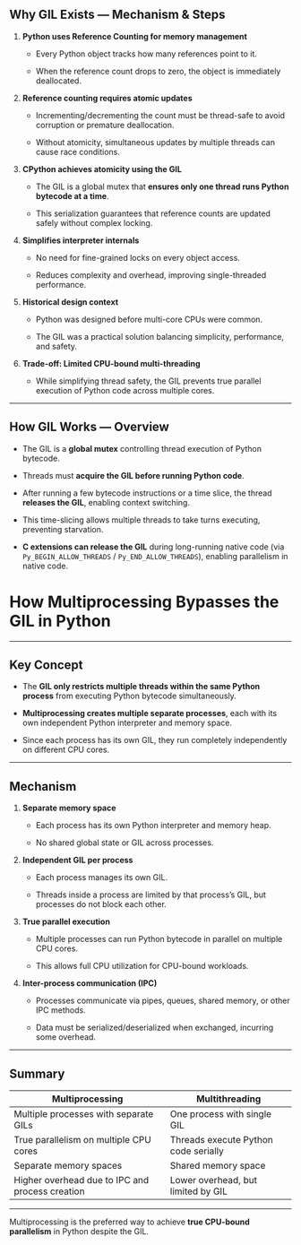 
## Why GIL Exists — Mechanism & Steps

1. **Python uses Reference Counting for memory management**
    
    - Every Python object tracks how many references point to it.
        
    - When the reference count drops to zero, the object is immediately deallocated.
        
2. **Reference counting requires atomic updates**
    
    - Incrementing/decrementing the count must be thread-safe to avoid corruption or premature deallocation.
        
    - Without atomicity, simultaneous updates by multiple threads can cause race conditions.
        
3. **CPython achieves atomicity using the GIL**
    
    - The GIL is a global mutex that **ensures only one thread runs Python bytecode at a time**.
        
    - This serialization guarantees that reference counts are updated safely without complex locking.
        
4. **Simplifies interpreter internals**
    
    - No need for fine-grained locks on every object access.
        
    - Reduces complexity and overhead, improving single-threaded performance.
        
5. **Historical design context**
    
    - Python was designed before multi-core CPUs were common.
        
    - The GIL was a practical solution balancing simplicity, performance, and safety.
        
6. **Trade-off: Limited CPU-bound multi-threading**
    
    - While simplifying thread safety, the GIL prevents true parallel execution of Python code across multiple cores.
        

---

## How GIL Works — Overview

- The GIL is a **global mutex** controlling thread execution of Python bytecode.
    
- Threads must **acquire the GIL before running Python code**.
    
- After running a few bytecode instructions or a time slice, the thread **releases the GIL**, enabling context switching.
    
- This time-slicing allows multiple threads to take turns executing, preventing starvation.
    
- **C extensions can release the GIL** during long-running native code (via `Py_BEGIN_ALLOW_THREADS` / `Py_END_ALLOW_THREADS`), enabling parallelism in native code.

# How Multiprocessing Bypasses the GIL in Python

---

## Key Concept

- The **GIL only restricts multiple threads within the same Python process** from executing Python bytecode simultaneously.
    
- **Multiprocessing creates multiple separate processes**, each with its own independent Python interpreter and memory space.
    
- Since each process has its own GIL, they run completely independently on different CPU cores.
    

---

## Mechanism

1. **Separate memory space**
    
    - Each process has its own Python interpreter and memory heap.
        
    - No shared global state or GIL across processes.
        
2. **Independent GIL per process**
    
    - Each process manages its own GIL.
        
    - Threads inside a process are limited by that process’s GIL, but processes do not block each other.
        
3. **True parallel execution**
    
    - Multiple processes can run Python bytecode in parallel on multiple CPU cores.
        
    - This allows full CPU utilization for CPU-bound workloads.
        
4. **Inter-process communication (IPC)**
    
    - Processes communicate via pipes, queues, shared memory, or other IPC methods.
        
    - Data must be serialized/deserialized when exchanged, incurring some overhead.
        

---

## Summary

|Multiprocessing|Multithreading|
|---|---|
|Multiple processes with separate GILs|One process with single GIL|
|True parallelism on multiple CPU cores|Threads execute Python code serially|
|Separate memory spaces|Shared memory space|
|Higher overhead due to IPC and process creation|Lower overhead, but limited by GIL|

---

Multiprocessing is the preferred way to achieve **true CPU-bound parallelism** in Python despite the GIL.
